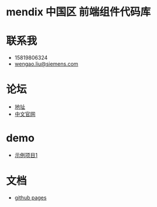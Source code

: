 # mendix 中国区 前端组件代码库
# 联系我
- 15819806324
- wengao.liu@siemens.com
# 论坛
- [地址](https://forum.mendix.tencent-cloud.com/)
- [中文官网](https://www.mendix.com/zh/)
# demo
- [示例项目1](https://github.com/engalar/testProject)
# 文档
- [github pages](https://engalar.github.io/mendix-docs/)
